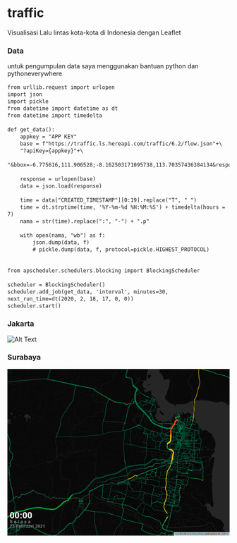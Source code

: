 # traffic
Visualisasi Lalu lintas kota-kota di Indonesia dengan Leaflet

### Data
untuk pengumpulan data saya menggunakan bantuan python dan pythoneverywhere

    from urllib.request import urlopen
    import json
    import pickle
    from datetime import datetime as dt
    from datetime import timedelta

    def get_data(): 
        appkey = "APP KEY"
        base = f"https://traffic.ls.hereapi.com/traffic/6.2/flow.json"+\
        "?apiKey={appkey}"+\
        "&bbox=-6.775616,111.906528;-8.162503171095738,113.70357436384134&responseattributes=sh,fc"

        response = urlopen(base)
        data = json.load(response)

        time = data["CREATED_TIMESTAMP"][0:19].replace("T", " ")    
        time = dt.strptime(time, '%Y-%m-%d %H:%M:%S') + timedelta(hours = 7)
        nama = str(time).replace(":", "-") + ".p"

        with open(nama, "wb") as f:
            json.dump(data, f)
            # pickle.dump(data, f, protocol=pickle.HIGHEST_PROTOCOL)


    from apscheduler.schedulers.blocking import BlockingScheduler

    scheduler = BlockingScheduler()
    scheduler.add_job(get_data, 'interval', minutes=30, next_run_time=dt(2020, 2, 18, 17, 0, 0))
    scheduler.start()

### Jakarta
![Alt Text](https://github.com/Alfrzlp/traffic/blob/main/hasil/jakarta.gif)

### Surabaya
![Alt Text](https://github.com/Alfrzlp/traffic/blob/main/hasil/surabaya_.gif)
